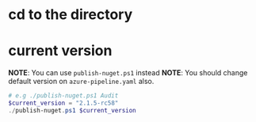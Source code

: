 # cd to the directory
# current version
**NOTE**: You can use `publish-nuget.ps1` instead
**NOTE**: You should change default version on `azure-pipeline.yaml` also. 


```powershell
# e.g ./publish-nuget.ps1 Audit
$current_version = "2.1.5-rc58"
./publish-nuget.ps1 $current_version
```